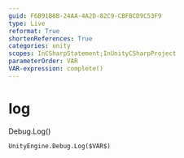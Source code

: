 ```yaml
---
guid: F6B91B8B-24AA-4A2D-82C9-CBFBCD9C53F9
type: Live
reformat: True
shortenReferences: True
categories: unity
scopes: InCSharpStatement;InUnityCSharpProject
parameterOrder: VAR
VAR-expression: complete()
---
```


# log

Debug.Log()

```
UnityEngine.Debug.Log($VAR$)
```

